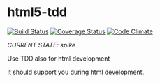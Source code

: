 html5-tdd
=========
[![Build Status](https://secure.travis-ci.org/zirni/html5-tdd.png?branch=master)](http://travis-ci.org/zirni/html5-tdd)
[![Coverage Status](https://coveralls.io/repos/zirni/html5-tdd/badge.png?branch=master)](https://coveralls.io/r/zirni/html5-tdd?branch=master)
[![Code Climate](https://codeclimate.com/github/zirni/html5-tdd.png)](https://codeclimate.com/github/zirni/html5-tdd)

_CURRENT STATE: spike_

Use TDD also for html development

It should support you during html development.
